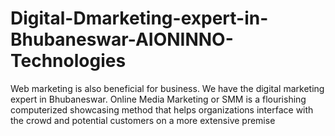 # Digital-Dmarketing-expert-in-Bhubaneswar-AIONINNO-Technologies
Web marketing is also beneficial for business. We have the  digital marketing expert in Bhubaneswar. Online Media Marketing or SMM is a flourishing computerized showcasing method that helps organizations interface with the crowd and potential customers on a more extensive premise
